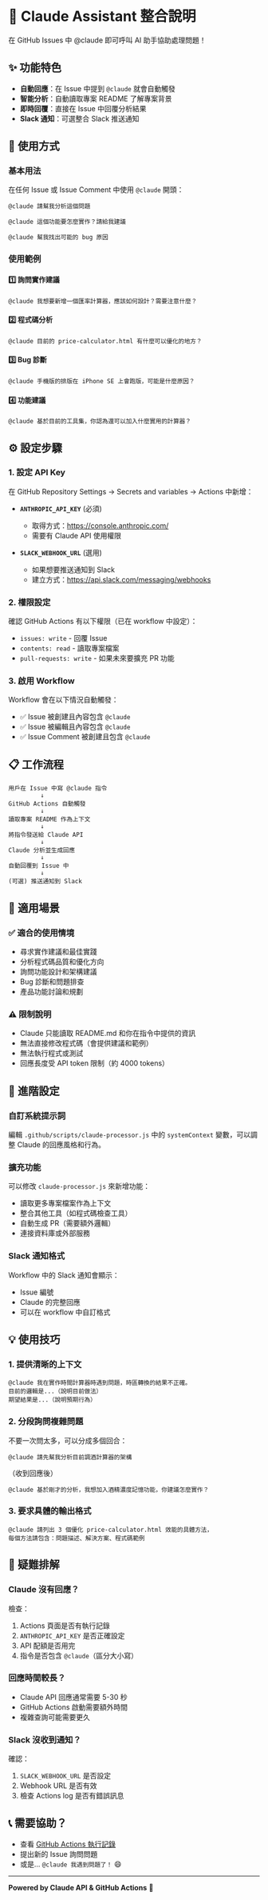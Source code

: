 # 🤖 Claude Assistant 整合說明

在 GitHub Issues 中 @claude 即可呼叫 AI 助手協助處理問題！

## ✨ 功能特色

- **自動回應**：在 Issue 中提到 `@claude` 就會自動觸發
- **智能分析**：自動讀取專案 README 了解專案背景
- **即時回覆**：直接在 Issue 中回覆分析結果
- **Slack 通知**：可選整合 Slack 推送通知

## 🚀 使用方式

### 基本用法

在任何 Issue 或 Issue Comment 中使用 `@claude` 開頭：

```
@claude 請幫我分析這個問題
```

```
@claude 這個功能要怎麼實作？請給我建議
```

```
@claude 幫我找出可能的 bug 原因
```

### 使用範例

#### 1️⃣ 詢問實作建議
```
@claude 我想要新增一個匯率計算器，應該如何設計？需要注意什麼？
```

#### 2️⃣ 程式碼分析
```
@claude 目前的 price-calculator.html 有什麼可以優化的地方？
```

#### 3️⃣ Bug 診斷
```
@claude 手機版的排版在 iPhone SE 上會跑版，可能是什麼原因？
```

#### 4️⃣ 功能建議
```
@claude 基於目前的工具集，你認為還可以加入什麼實用的計算器？
```

## ⚙️ 設定步驟

### 1. 設定 API Key

在 GitHub Repository Settings → Secrets and variables → Actions 中新增：

- **`ANTHROPIC_API_KEY`** (必須)
  - 取得方式：https://console.anthropic.com/
  - 需要有 Claude API 使用權限

- **`SLACK_WEBHOOK_URL`** (選用)
  - 如果想要推送通知到 Slack
  - 建立方式：https://api.slack.com/messaging/webhooks

### 2. 權限設定

確認 GitHub Actions 有以下權限（已在 workflow 中設定）：
- `issues: write` - 回覆 Issue
- `contents: read` - 讀取專案檔案
- `pull-requests: write` - 如果未來要擴充 PR 功能

### 3. 啟用 Workflow

Workflow 會在以下情況自動觸發：
- ✅ Issue 被創建且內容包含 `@claude`
- ✅ Issue 被編輯且內容包含 `@claude`
- ✅ Issue Comment 被創建且包含 `@claude`

## 📋 工作流程

```
用戶在 Issue 中寫 @claude 指令
         ↓
GitHub Actions 自動觸發
         ↓
讀取專案 README 作為上下文
         ↓
將指令發送給 Claude API
         ↓
Claude 分析並生成回應
         ↓
自動回覆到 Issue 中
         ↓
(可選) 推送通知到 Slack
```

## 🎯 適用場景

### ✅ 適合的使用情境
- 尋求實作建議和最佳實踐
- 分析程式碼品質和優化方向
- 詢問功能設計和架構建議
- Bug 診斷和問題排查
- 產品功能討論和規劃

### ⚠️ 限制說明
- Claude 只能讀取 README.md 和你在指令中提供的資訊
- 無法直接修改程式碼（會提供建議和範例）
- 無法執行程式或測試
- 回應長度受 API token 限制（約 4000 tokens）

## 🔧 進階設定

### 自訂系統提示詞

編輯 `.github/scripts/claude-processor.js` 中的 `systemContext` 變數，可以調整 Claude 的回應風格和行為。

### 擴充功能

可以修改 `claude-processor.js` 來新增功能：
- 讀取更多專案檔案作為上下文
- 整合其他工具（如程式碼檢查工具）
- 自動生成 PR（需要額外邏輯）
- 連接資料庫或外部服務

### Slack 通知格式

Workflow 中的 Slack 通知會顯示：
- Issue 編號
- Claude 的完整回應
- 可以在 workflow 中自訂格式

## 💡 使用技巧

### 1. 提供清晰的上下文
```
@claude 我在實作時間計算器時遇到問題，時區轉換的結果不正確。
目前的邏輯是...（說明目前做法）
期望結果是...（說明預期行為）
```

### 2. 分段詢問複雜問題
不要一次問太多，可以分成多個回合：
```
@claude 請先幫我分析目前調酒計算器的架構
```
（收到回應後）
```
@claude 基於剛才的分析，我想加入酒精濃度記憶功能，你建議怎麼實作？
```

### 3. 要求具體的輸出格式
```
@claude 請列出 3 個優化 price-calculator.html 效能的具體方法，
每個方法請包含：問題描述、解決方案、程式碼範例
```

## 🐛 疑難排解

### Claude 沒有回應？

檢查：
1. Actions 頁面是否有執行記錄
2. `ANTHROPIC_API_KEY` 是否正確設定
3. API 配額是否用完
4. 指令是否包含 `@claude`（區分大小寫）

### 回應時間較長？

- Claude API 回應通常需要 5-30 秒
- GitHub Actions 啟動需要額外時間
- 複雜查詢可能需要更久

### Slack 沒收到通知？

確認：
1. `SLACK_WEBHOOK_URL` 是否設定
2. Webhook URL 是否有效
3. 檢查 Actions log 是否有錯誤訊息

## 📞 需要協助？

- 查看 [GitHub Actions 執行記錄](../../actions)
- 提出新的 Issue 詢問問題
- 或是... `@claude 我遇到問題了！` 😄

---

**Powered by Claude API & GitHub Actions** 🚀